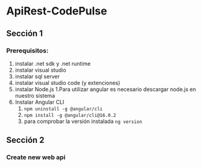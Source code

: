 # ApiRest-CodePulse
## Sección 1
### Prerequisitos:
1. instalar .net sdk y .net runtime
1. instalar visual studio
1. instalar sql server
1. instalar visual studio code (y extenciones)
1. instalar Node.js
	1.Para utilizar angular es necesario descargar node.js en nuestro sistema 
1. Instalar Angular CLI
    1. `npm uninstall -g @angular/cli`
    1. `npm install -g @angular/cli@16.0.2`
    1. para comprobar la versión instalada `ng version`
## Sección 2
### Create new web api
